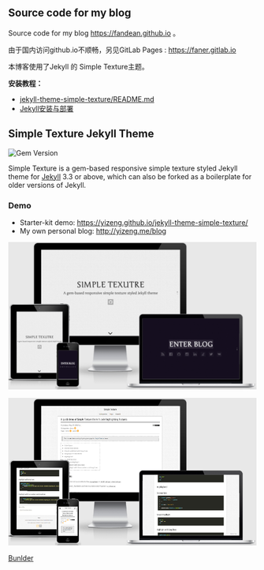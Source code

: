 ## Source code for my blog

Source code for my blog <https://fandean.github.io> 。

由于国内访问github.io不顺畅，另见GitLab Pages : <https://faner.gitlab.io>

本博客使用了Jekyll 的 Simple Texture主题。

**安装教程：**

- [jekyll-theme-simple-texture/README.md](https://github.com/yizeng/jekyll-theme-simple-texture/blob/master/README.md )
- [Jekyll安装与部署](http://faner.gitlab.io/blog/2017/07/07/jekyll%E5%AE%89%E8%A3%85%E4%B8%8E%E9%83%A8%E7%BD%B2/ )



## Simple Texture Jekyll Theme

![Gem Version](https://img.shields.io/gem/v/jekyll-theme-simple-texture.svg)

Simple Texture is a gem-based responsive simple texture styled Jekyll theme for [Jekyll](http://jekyllrb.com/) 3.3 or above,
which can also be forked as a boilerplate for older versions of Jekyll.

### Demo

- Starter-kit demo:
  <https://yizeng.github.io/jekyll-theme-simple-texture/>
- My own personal blog: <http://yizeng.me/blog>

![Screenshot - Home](/assets/images/screenshots/home.png)

![Screenshot - Blog](/assets/images/screenshots/post.png)


[Bunlder]( http://bundler.io/)  
